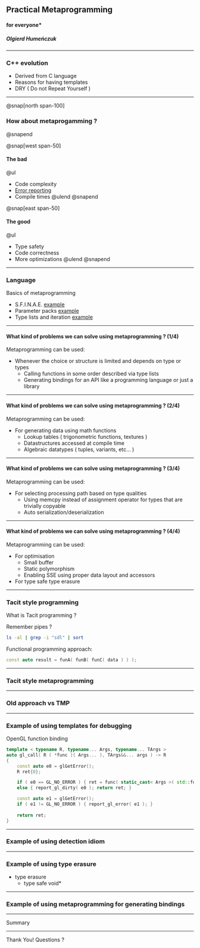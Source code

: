 ## Practical Metaprogramming 
#### for everyone\*
##### Olgierd Humeńczuk 

---

### C++ evolution

- Derived from C language
- Reasons for having templates
- DRY ( Do not Repeat Yourself )

---
@snap[north span-100]
### How about metaprogamming ?
@snapend

@snap[west span-50]
#### The bad
@ul
- Code complexity
- [Error reporting](https://godbolt.org/z/O-Fk6O)
- Compile times
@ulend
@snapend

@snap[east span-50]
#### The good
@ul
- Type safety 
- Code correctness
- More optimizations 
@ulend
@snapend

---

### Language

Basics of metaprogramming

* S.F.I.N.A.E. [example](https://godbolt.org/z/sA01si)
* Parameter packs [example](https://godbolt.org/z/i8BeI2)
* Type lists and iteration [example](https://godbolt.org/z/p569Mp)

---

#### What kind of problems we can solve using metaprogramming ? (1/4)

Metaprogramming can be used:
* Whenever the choice or structure is limited and depends on type or types
    * Calling functions in some order described via type lists
    * Generating bindings for an API like a programming language or just a library

---

#### What kind of problems we can solve using metaprogramming ? (2/4)

Metaprogramming can be used:
* For generating data using math functions
    * Lookup tables ( trigonometric functions, textures )
    * Datastructures accessed at compile time
    * Algebraic datatypes ( tuples, variants, etc... )

---

#### What kind of problems we can solve using metaprogramming ? (3/4)

Metaprogramming can be used:
* For selecting processing path based on type qualities 
    * Using memcpy instead of assignment operator for types that are trivially copyable 
    * Auto serialization/deserialization 

---

#### What kind of problems we can solve using metaprogramming ? (4/4)

Metaprogramming can be used:
* For optimisation 
    * Small buffer
    * Static polymorphism 
    * Enabling SSE using proper data layout and accessors
* For type safe type erasure

---

### Tacit style programming

What is Tacit programming ? 

Remember pipes ? 

```bash
ls -al | grep -i "sdl" | sort
```

Functional programming approach:

```cpp
const auto result = funA( funB( funC( data ) ) );
```

---

### Tacit style metaprogramming

--- 

### Old approach vs TMP

---

### Example of using templates for debugging

OpenGL function binding

```cpp
template < typename R, typename... Args, typename... TArgs >
auto gl_call( R ( *func )( Args... ), TArgs&&... args ) -> R
{
    const auto e0 = glGetError();
    R ret{0};

    if ( e0 == GL_NO_ERROR ) { ret = func( static_cast< Args >( std::forward< TArgs >( args ) )... ); }
    else { report_gl_dirty( e0 ); return ret; }

    const auto e1 = glGetError();
    if ( e1 != GL_NO_ERROR ) { report_gl_error( e1 ); }
    
    return ret;
}
```

--- 

### Example of using detection idiom 

---

### Example of using type erasure

* type erasure
    * type safe void* 

---

### Example of using metaprogramming for generating bindings

---

Summary

---

Thank You!
Questions ?

